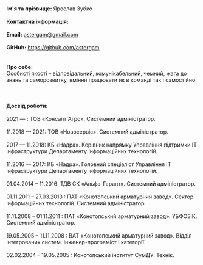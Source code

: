 <br><b>Ім'я та прізвище:</b> Ярослав Зубко</br>
<br><b>Контактна інформація:</b></br>
<br><b>Email:</b> astergam@gmail.com</br>
<br><b>GitHub:</b> https://github.com/astergam</br>
<br></br>
<b>Про себе:</b>
<br>Особисті якості – відповідальний, комунікабельний, чемний, жага до знань та саморозвитку, вміння працювати як в команді так і самостійно.</br>
<br></br>
<br><b>Досвід роботи:</b></br>
<br>2021 — : ТОВ «Консалт Агро». Системний адміністратор.</br>
<br>11.2018 — 2021: ТОВ «Новосервіс». Системний адміністратор.</br>
<br>2017 — 11.2018: КБ «Надра». Керівник напрямку Управління підтримки IT інфраструктури Департаменту інформаційних технологій.</br>
<br>11.2016 — 2017: КБ «Надра». Головний спеціаліст Управління IT інфраструктури Департаменту інформаційних технологій.</br>
<br>01.04.2014 – 11.2016: ТДВ СК «Альфа-Гарант». Системний адміністратор.</br>
<br>01.11.2011 – 27.03.2013 : ПАТ «Конотопський арматурний завод». Сектор інформаційних технологій. Системний адміністратор.</br>
<br>11.11.2008 – 01.11.2011 : ПАТ «Конотопський арматурний завод». УБФОЗіК. Системний адміністратор.</br>
<br>19.05.2005 – 11.11.2008 : ВАТ «Конотопський арматурний завод». Відділ інтегрованих систем. Інженер-програміст І категорії.</br>
<br>02.02.2004 – 19.05.2005 :  Конотопський інститут СумДУ. Технік.</br>
